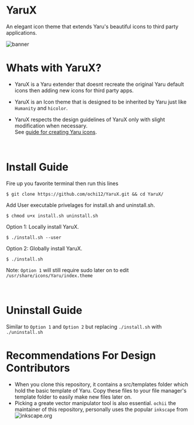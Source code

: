 # YaruX
An elegant icon theme that extends Yaru's beautiful icons to third party applications.

![banner](https://github.com/user-attachments/assets/d7627d12-1b63-4f31-a125-0845a950071a)

# Whats with YaruX?
* YaruX is a Yaru extender that doesnt recreate the original Yaru default icons then adding new icons for third party apps.
* YaruX is an Icon theme that is designed to be inherited by Yaru just like `Humanity` and `hicolor`.
* YaruX respects the design guidelines of YaruX only with slight modification when necessary.\
  See [guide for creating Yaru icons](https://github.com/ubuntu/yaru/wiki/%234-Help-for-creating-yaru-icons).

  <br>

# Install Guide
Fire up you favorite terminal then run this lines
```
$ git clone https://github.com/ochi12/YaruX.git && cd YaruX/
```
Add User executable privelages for install.sh and uninstall.sh.
```
$ chmod u+x install.sh uninstall.sh
```
Option 1: Locally install YaruX.
```
$ ./install.sh --user
```
Option 2: Globally install YaruX.
```
$ ./install.sh
```
Note: `Option 1` will still require sudo later on to edit `/usr/share/icons/Yaru/index.theme`

<br>

# Uninstall Guide
Similar to `Option 1` and `Option 2` but replacing `./install.sh` with `./uninstall.sh`

# Recommendations For Design Contributors
* When you clone this repository, it contains a src/templates folder which hold the basic template of Yaru. Copy these files to your file manager's template folder to easily make new files later on.
* Picking a greate vector manipulator tool is also essential. `ochii` the maintainer of this repository, personally uses the popular `inkscape` from ![inkscape.org](https://inkscape.org/release/inkscape-1.4/)




